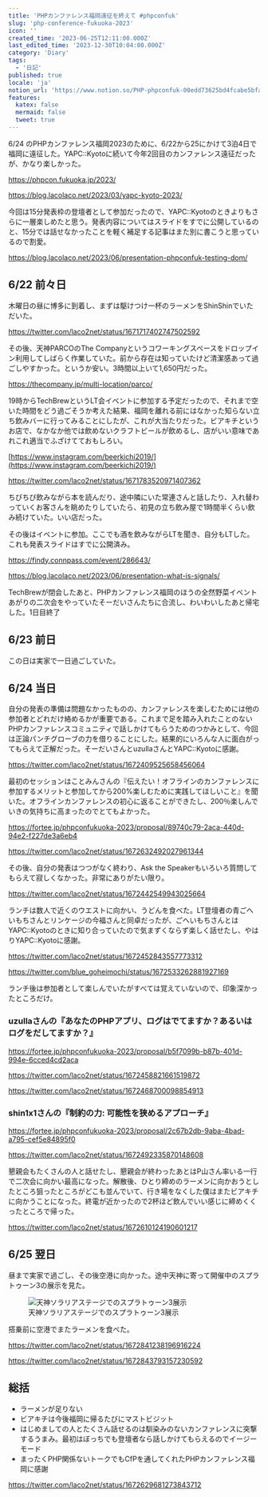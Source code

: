 ```yaml
---
title: 'PHPカンファレンス福岡遠征を終えて #phpconfuk'
slug: 'php-conference-fukuoka-2023'
icon: ''
created_time: '2023-06-25T12:11:00.000Z'
last_edited_time: '2023-12-30T10:04:00.000Z'
category: 'Diary'
tags:
  - '日記'
published: true
locale: 'ja'
notion_url: 'https://www.notion.so/PHP-phpconfuk-00edd73625bd4fcabe5bfa414a75b745'
features:
  katex: false
  mermaid: false
  tweet: true
---
```


6/24 のPHPカンファレンス福岡2023のために、6/22から25にかけて3泊4日で福岡に遠征した。YAPC::Kyotoに続いて今年2回目のカンファレンス遠征だったが、かなり楽しかった。

https://phpcon.fukuoka.jp/2023/

https://blog.lacolaco.net/2023/03/yapc-kyoto-2023/

今回は15分発表枠の登壇者として参加だったので、YAPC::Kyotoのときよりもさらに一層楽しめたと思う。発表内容についてはスライドをすでに公開しているのと、15分では話せなかったことを軽く補足する記事はまた別に書こうと思っているので割愛。

https://blog.lacolaco.net/2023/06/presentation-phpconfuk-testing-dom/

## 6/22 前々日

木曜日の昼に博多に到着し、まずは駆けつけ一杯のラーメンをShinShinでいただいた。

https://twitter.com/laco2net/status/1671717402747502592

その後、天神PARCOのThe Companyというコワーキングスペースをドロップイン利用してしばらく作業していた。前から存在は知っていたけど清潔感あって過ごしやすかった。というか安い。3時間以上いて1,650円だった。

https://thecompany.jp/multi-location/parco/

19時からTechBrewというLT会イベントに参加する予定だったので、それまで空いた時間をどう過ごそうか考えた結果、福岡を離れる前にはなかった知らない立ち飲みバーに行ってみることにしたが、これが大当たりだった。ビアキチというお店で、なかなか他では飲めないクラフトビールが飲めるし、店がいい意味であれこれ適当でふざけてておもしろい。

[https://www.instagram.com/beerkichi2019/](https://www.instagram.com/beerkichi2019/)

https://twitter.com/laco2net/status/1671783520971407362

ちびちび飲みながら本を読んだり、途中隣にいた常連さんと話したり、入れ替わっていくお客さんを眺めたりしていたら、初見の立ち飲み屋で1時間半くらい飲み続けていた。いい店だった。

その後はイベントに参加。ここでも酒を飲みながらLTを聞き、自分もLTした。これも発表スライドはすでに公開済み。

https://findy.connpass.com/event/286643/

https://blog.lacolaco.net/2023/06/presentation-what-is-signals/

TechBrewが閉会したあと、PHPカンファレンス福岡のほうの全然野菜イベントあがりの二次会をやっていたそーだいさんたちに合流し、わいわいしたあと帰宅した。1日目終了

## 6/23 前日

この日は実家で一日過ごしていた。

## 6/24 当日

自分の発表の準備は問題なかったものの、カンファレンスを楽しむためには他の参加者とどれだけ絡めるかが重要である。これまで足を踏み入れたことのないPHPカンファレンスコミュニティで話しかけてもらうためのつかみとして、今回は正論パンチグローブの力を借りることにした。結果的にいろんな人に面白がってもらえて正解だった。そーだいさんとuzullaさんとYAPC::Kyotoに感謝。

https://twitter.com/laco2net/status/1672409525658456064

最初のセッションはことみんさんの『伝えたい！オフラインのカンファレンスに参加するメリットと参加してから200%楽しむために実践してほしいこと』を聞いた。オフラインカンファレンスの初心に返ることができたし、200％楽しんでいきの気持ちに高まったのでとてもよかった。

https://fortee.jp/phpconfukuoka-2023/proposal/89740c79-2aca-440d-94e2-f227de3a6eb4

https://twitter.com/laco2net/status/1672632492027961344

その後、自分の発表はつつがなく終わり、Ask the Speakerもいろいろ質問してもらえて寂しくなかった。非常にありがたい限り。

https://twitter.com/laco2net/status/1672442549943025664

ランチは数人で近くのウエストに向かい、うどんを食べた。LT登壇者の青ごへいもちさんとリンケージの今福さんと同卓だったが、ごへいもちさんとはYAPC::Kyotoのときに知り合っていたので気まずくならず楽しく話せたし、やはりYAPC::Kyotoに感謝。

https://twitter.com/laco2net/status/1672452843557773312

https://twitter.com/blue_goheimochi/status/1672533262881927169

ランチ後は参加者として楽しんでいたがすべては覚えていないので、印象深かったところだけ。

### uzullaさんの『あなたのPHPアプリ、ログはでてますか？あるいはログをだしてますか？』

https://fortee.jp/phpconfukuoka-2023/proposal/b5f7099b-b87b-401d-994e-6cced4cd2aca

https://twitter.com/laco2net/status/1672458821661519872

https://twitter.com/laco2net/status/1672468700098854913

### shin1x1さんの『制約の力: 可能性を狭めるアプローチ』

https://fortee.jp/phpconfukuoka-2023/proposal/2c67b2db-9aba-4bad-a795-cef5e84895f0

https://twitter.com/laco2net/status/1672492335870148608

懇親会もたくさんの人と話せたし、懇親会が終わったあとはP山さん率いる一行で二次会に向かい最高になった。解散後、ひとり締めのラーメンに向かおうとしたところ狙ったところがどこも並んでいて、行き場をなくした僕はまたビアキチに向かうことになった。終電が近かったので2杯ほど飲んでいい感じに締めくくったところで帰った。

https://twitter.com/laco2net/status/1672610124190601217

## 6/25 翌日

昼まで実家で過ごし、その後空港に向かった。途中天神に寄って開催中のスプラトゥーン3の展示を見た。

<figure>
  <img src="/images/php-conference-fukuoka-2023/PXL_20230625_042748142.jpg" alt="天神ソラリアステージでのスプラトゥーン3展示">
  <figcaption>天神ソラリアステージでのスプラトゥーン3展示</figcaption>
</figure>

搭乗前に空港でまたラーメンを食べた。

https://twitter.com/laco2net/status/1672841238196916224

https://twitter.com/laco2net/status/1672843793157230592

## 総括

- ラーメンが足りない
- ビアキチは今後福岡に帰るたびにマストビジット
- はじめましての人とたくさん話せるのは馴染みのないカンファレンスに突撃するうまみ。最初はぼっちでも登壇者なら話しかけてもらえるのでイージーモード
- まったくPHP関係ないトークでもCfPを通してくれたPHPカンファレンス福岡に感謝

https://twitter.com/laco2net/status/1672629681273843712
